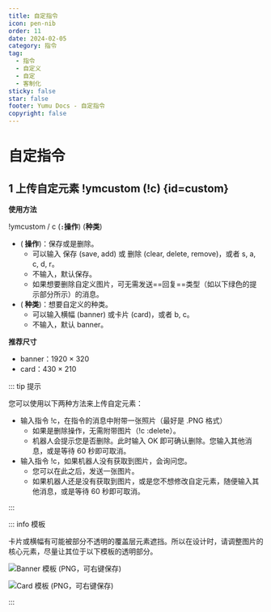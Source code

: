```yaml
---
title: 自定指令
icon: pen-nib
order: 11
date: 2024-02-05
category: 指令
tag:
  - 指令
  - 自定义
  - 自定
  - 客制化
sticky: false
star: false
footer: Yumu Docs - 自定指令
copyright: false
---
```


# 自定指令

## <HopeIcon icon="pen"/> 1 上传自定元素 !ymcustom (!c) {id=custom}

**使用方法**

!ymcustom / c (**`:`操作**) (**种类**)
- (**<HopeIcon icon="table-list"/> 操作**)：保存或是删除。
  - 可以输入 <HopeIcon icon="download"/> 保存 (save, add) 或 <HopeIcon icon="trash-can"/> 删除 (clear, delete, remove)，或者 s, a, c, d, r。
  - 不输入，默认保存。
  - 如果想要删除自定义图片，可无需发送==回复==类型（如以下绿色的提示部分所示）的消息。
- (**<HopeIcon icon="table-list"/> 种类**)：想要自定义的种类。
  - 可以输入横幅 (banner) 或卡片 (card)，或者 b, c。
  - 不输入，默认 banner。

**推荐尺寸**

- banner：1920 × 320
- card：430 × 210

::: tip 提示

您可以使用以下两种方法来上传自定元素：

- 输入指令 !c，在指令的消息中附带一张照片（最好是 .PNG 格式）
  - 如果是删除操作，无需附带图片（!c :delete）。
  - 机器人会提示您是否删除。此时输入 OK 即可确认删除。您输入其他消息，或是等待 60 秒即可取消。
- 输入指令 !c，如果机器人没有获取到图片，会询问您。
  - 您可以在此之后，发送一张图片。
  - 如果机器人还是没有获取到图片，或是您不想修改自定元素，随便输入其他消息，或是等待 60 秒即可取消。

:::

::: info 模板

卡片或横幅有可能被部分不透明的覆盖层元素遮挡。所以在设计时，请调整图片的核心元素，尽量让其位于以下模板的透明部分。

![Banner 模板 (PNG，可右键保存)](https://yumemuzi.s-ul.eu/yumu/JztLOLfu)

![Card 模板 (PNG，可右键保存)](https://yumemuzi.s-ul.eu/yumu/iok8u05z)

:::